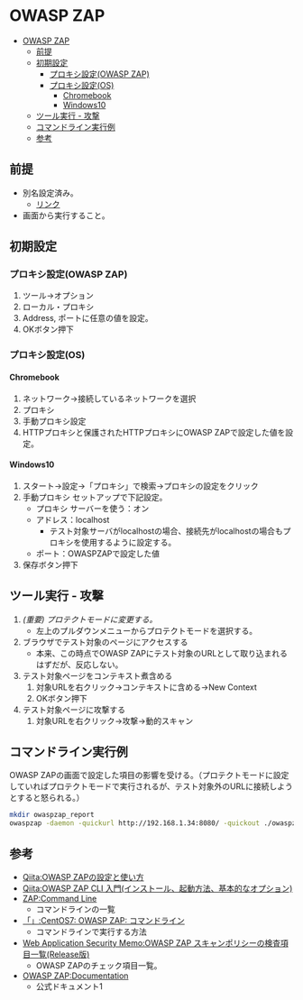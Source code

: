 # OWASP ZAP

- [OWASP ZAP](#owasp-zap)
  - [前提](#前提)
  - [初期設定](#初期設定)
    - [プロキシ設定(OWASP ZAP)](#プロキシ設定owasp-zap)
    - [プロキシ設定(OS)](#プロキシ設定os)
      - [Chromebook](#chromebook)
      - [Windows10](#windows10)
  - [ツール実行 - 攻撃](#ツール実行---攻撃)
  - [コマンドライン実行例](#コマンドライン実行例)
  - [参考](#参考)

## 前提

- 別名設定済み。  
  - [リンク](../Cloud9_init_note.md)
- 画面から実行すること。

## 初期設定

### プロキシ設定(OWASP ZAP)

1. ツール→オプション
2. ローカル・プロキシ
3. Address, ポートに任意の値を設定。
4. OKボタン押下

### プロキシ設定(OS)

#### Chromebook

1. ネットワーク→接続しているネットワークを選択
2. プロキシ
3. 手動プロキシ設定
4. HTTPプロキシと保護されたHTTPプロキシにOWASP ZAPで設定した値を設定。

#### Windows10

1. スタート→設定→「プロキシ」で検索→プロキシの設定をクリック
2. 手動プロキシ セットアップで下記設定。
   - プロキシ サーバーを使う：オン
   - アドレス：localhost
     - テスト対象サーバがlocalhostの場合、接続先がlocalhostの場合もプロキシを使用するように設定する。
   - ポート：OWASPZAPで設定した値
3. 保存ボタン押下

## ツール実行 - 攻撃

1. *(重要) プロテクトモードに変更する。*
   - 左上のプルダウンメニューからプロテクトモードを選択する。
2. ブラウザでテスト対象のページにアクセスする
   - 本来、この時点でOWASP ZAPにテスト対象のURLとして取り込まれるはずだが、反応しない。
3. テスト対象ページをコンテキスト煮含める
   1. 対象URLを右クリック→コンテキストに含める→New Context
   2. OKボタン押下
4. テスト対象ページに攻撃する
   1. 対象URLを右クリック→攻撃→動的スキャン

## コマンドライン実行例

OWASP ZAPの画面で設定した項目の影響を受ける。（プロテクトモードに設定していればプロテクトモードで実行されるが、テスト対象外のURLに接続しようとすると怒られる。）

``` sh
mkdir owaspzap_report
owaspzap -daemon -quickurl http://192.168.1.34:8080/ -quickout ./owaspzap_report/zap_out.xml
```

## 参考

- [Qiita:OWASP ZAPの設定と使い方](https://qiita.com/sangi/items/ba7e3d39237045c9be36)
- [Qiita:OWASP ZAP CLI 入門(インストール、起動方法、基本的なオプション)](https://qiita.com/zackey2/items/b10ae87c0844eed8ef81)
- [ZAP:Command Line](https://www.zaproxy.org/docs/desktop/cmdline/)
  - コマンドラインの一覧
- [「」:CentOS7: OWASP ZAP: コマンドライン](https://ameblo.jp/consa-spo/entry-12568024183.html)
  - コマンドラインで実行する方法
- [Web Application Security Memo:OWASP ZAP スキャンポリシーの検査項目一覧(Release版)](https://www.pupha.net/archives/2106/)
  - OWASP ZAPのチェック項目一覧。
- [OWASP ZAP:Documentation](https://www.zaproxy.org/docs/)
  - 公式ドキュメント1

